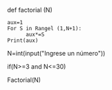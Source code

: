 def factorial (N)

    aux=1
    For S in Rangel (1,N+1):
          aux*=S
    Print(aux)


N=int(input("Ingrese un número"))


if(N>=3 and N<=30)

  Factorial(N)

